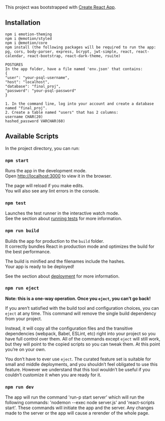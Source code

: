 This project was bootstrapped with [Create React App](https://github.com/facebook/create-react-app).

## Installation
```shell
npm i emotion-theming
npm i @emotion/styled
npm i @emotion/core
npm install (the following packages will be required to run the app: pg, cors, body-parser, express, bcrypt, jwt-simple, react, react-calendar, react-bootstrap, react-dark-theme, rsuite)

POSTGRES 
In the app folder, have a file named 'env.json' that contains:
{
"user": "your-psql-username",
"host": "localhost",
"database": "final_proj",
"password": "your-psql-password"
}

1. In the command line, log into your account and create a database named "final_proj".
2. Create a table named "users" that has 2 columns: 
username CHAR(20)
hashed_password VARCHAR(60)
```


## Available Scripts

In the project directory, you can run:

### `npm start`

Runs the app in the development mode.<br />
Open [http://localhost:3000](http://localhost:3000) to view it in the browser.

The page will reload if you make edits.<br />
You will also see any lint errors in the console.

### `npm test`

Launches the test runner in the interactive watch mode.<br />
See the section about [running tests](https://facebook.github.io/create-react-app/docs/running-tests) for more information.

### `npm run build`

Builds the app for production to the `build` folder.<br />
It correctly bundles React in production mode and optimizes the build for the best performance.

The build is minified and the filenames include the hashes.<br />
Your app is ready to be deployed!

See the section about [deployment](https://facebook.github.io/create-react-app/docs/deployment) for more information.

### `npm run eject`

**Note: this is a one-way operation. Once you `eject`, you can’t go back!**

If you aren’t satisfied with the build tool and configuration choices, you can `eject` at any time. This command will remove the single build dependency from your project.

Instead, it will copy all the configuration files and the transitive dependencies (webpack, Babel, ESLint, etc) right into your project so you have full control over them. All of the commands except `eject` will still work, but they will point to the copied scripts so you can tweak them. At this point you’re on your own.

You don’t have to ever use `eject`. The curated feature set is suitable for small and middle deployments, and you shouldn’t feel obligated to use this feature. However we understand that this tool wouldn’t be useful if you couldn’t customize it when you are ready for it.

### `npm run dev`

The app will run the command 'run-p start server' which will run the following commands: 'nodemon --exec node server.js' and 'react-scripts start'. These commands will initiate the app and the server. Any changes made to the server or the app will cause a rerender of the whole page. 


